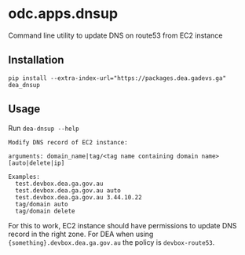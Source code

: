 odc.apps.dnsup
==============

Command line utility to update DNS on route53 from EC2 instance


Installation
------------

```
pip install --extra-index-url="https://packages.dea.gadevs.ga" dea_dnsup
```

Usage
-----

Run `dea-dnsup --help`

```
Modify DNS record of EC2 instance:

arguments: domain_name|tag/<tag name containing domain name> [auto|delete|ip]

Examples:
  test.devbox.dea.ga.gov.au
  test.devbox.dea.ga.gov.au auto
  test.devbox.dea.ga.gov.au 3.44.10.22
  tag/domain auto
  tag/domain delete
```

For this to work, EC2 instance should have permissions to update DNS record in
the right zone. For DEA when using `{something}.devbox.dea.ga.gov.au` the policy
is `devbox-route53`.
